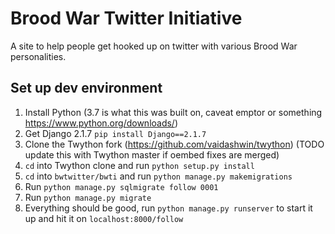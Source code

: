 # Brood War Twitter Initiative

A site to help people get hooked up on twitter with various Brood War personalities.

## Set up dev environment
1) Install Python (3.7 is what this was built on, caveat emptor or something https://www.python.org/downloads/)
2) Get Django 2.1.7 `pip install Django==2.1.7`
3) Clone the Twython fork (https://github.com/vaidashwin/twython) (TODO update this with Twython master if oembed fixes are merged)
4) `cd` into Twython clone and run `python setup.py install`
5) `cd` into `bwtwitter/bwti` and run `python manage.py makemigrations`
6) Run `python manage.py sqlmigrate follow 0001`
7) Run `python manage.py migrate`
8) Everything should be good, run `python manage.py runserver` to start it up and hit it on `localhost:8000/follow`

